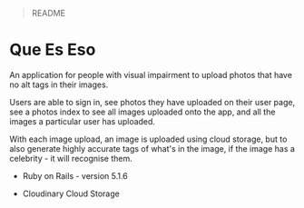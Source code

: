 > README

# Que Es Eso

An application for people with visual impairment to upload photos that have no alt tags in their images.

Users are able to sign in, see photos they have uploaded on their user page, see a photos index to see all images uploaded onto the app, and all the images a particular user has uploaded.

With each image upload, an image is uploaded using cloud storage, but to also generate highly accurate tags of what's in the image, if the image has a celebrity - it will recognise them.


* Ruby on Rails - version 5.1.6

* Cloudinary Cloud Storage
